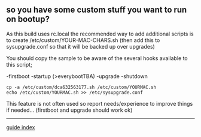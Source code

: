 

## so you have some custom stuff you want to run on bootup?

As this build uses rc.local the recommended way to add additional scripts is
to create /etc/custom/YOUR-MAC-CHARS.sh (then add this to sysupgrade.conf
so that it will be backed up over upgrades)

You should copy the sample to be aware of the several hooks available to
this script;

-firstboot
-startup (>everybootTBA)
-upgrade
-shutdown

```
cp -a /etc/custom/dca632563177.sh /etc/custom/YOURMAC.sh
echo /etc/custom/YOURMAC.sh >> /etc/sysupgrade.conf
```


This feature is not often used so report needs/experience
to improve things if needed... (firstboot and upgrade should
work ok)











<hr>



[guide index](https://github.com/wulfy23/rpi4/blob/master/README.md#github-guides)



